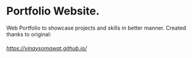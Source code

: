 # Portfolio Website.
Web Portfolio to showcase projects and skills in better manner. 
Created thanks to original:
###### https://vinaysomawat.github.io/
